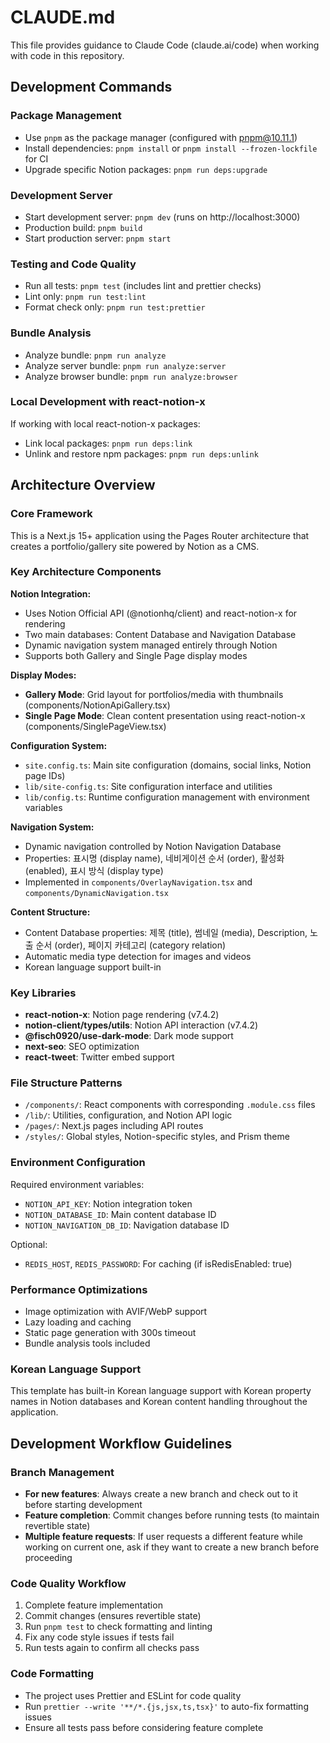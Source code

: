 # CLAUDE.md

This file provides guidance to Claude Code (claude.ai/code) when working with code in this repository.

## Development Commands

### Package Management
- Use `pnpm` as the package manager (configured with pnpm@10.11.1)
- Install dependencies: `pnpm install` or `pnpm install --frozen-lockfile` for CI
- Upgrade specific Notion packages: `pnpm run deps:upgrade`

### Development Server
- Start development server: `pnpm dev` (runs on http://localhost:3000)
- Production build: `pnpm build`
- Start production server: `pnpm start`

### Testing and Code Quality
- Run all tests: `pnpm test` (includes lint and prettier checks)
- Lint only: `pnpm run test:lint`
- Format check only: `pnpm run test:prettier`

### Bundle Analysis
- Analyze bundle: `pnpm run analyze`
- Analyze server bundle: `pnpm run analyze:server`
- Analyze browser bundle: `pnpm run analyze:browser`

### Local Development with react-notion-x
If working with local react-notion-x packages:
- Link local packages: `pnpm run deps:link`
- Unlink and restore npm packages: `pnpm run deps:unlink`

## Architecture Overview

### Core Framework
This is a Next.js 15+ application using the Pages Router architecture that creates a portfolio/gallery site powered by Notion as a CMS.

### Key Architecture Components

**Notion Integration:**
- Uses Notion Official API (@notionhq/client) and react-notion-x for rendering
- Two main databases: Content Database and Navigation Database
- Dynamic navigation system managed entirely through Notion
- Supports both Gallery and Single Page display modes

**Display Modes:**
- **Gallery Mode**: Grid layout for portfolios/media with thumbnails (components/NotionApiGallery.tsx)
- **Single Page Mode**: Clean content presentation using react-notion-x (components/SinglePageView.tsx)

**Configuration System:**
- `site.config.ts`: Main site configuration (domains, social links, Notion page IDs)
- `lib/site-config.ts`: Site configuration interface and utilities
- `lib/config.ts`: Runtime configuration management with environment variables

**Navigation System:**
- Dynamic navigation controlled by Notion Navigation Database
- Properties: 표시명 (display name), 네비게이션 순서 (order), 활성화 (enabled), 표시 방식 (display type)
- Implemented in `components/OverlayNavigation.tsx` and `components/DynamicNavigation.tsx`

**Content Structure:**
- Content Database properties: 제목 (title), 썸네일 (media), Description, 노출 순서 (order), 페이지 카테고리 (category relation)
- Automatic media type detection for images and videos
- Korean language support built-in

### Key Libraries
- **react-notion-x**: Notion page rendering (v7.4.2)
- **notion-client/types/utils**: Notion API interaction (v7.4.2)
- **@fisch0920/use-dark-mode**: Dark mode support
- **next-seo**: SEO optimization
- **react-tweet**: Twitter embed support

### File Structure Patterns
- `/components/`: React components with corresponding `.module.css` files
- `/lib/`: Utilities, configuration, and Notion API logic
- `/pages/`: Next.js pages including API routes
- `/styles/`: Global styles, Notion-specific styles, and Prism theme

### Environment Configuration
Required environment variables:
- `NOTION_API_KEY`: Notion integration token
- `NOTION_DATABASE_ID`: Main content database ID  
- `NOTION_NAVIGATION_DB_ID`: Navigation database ID

Optional:
- `REDIS_HOST`, `REDIS_PASSWORD`: For caching (if isRedisEnabled: true)

### Performance Optimizations
- Image optimization with AVIF/WebP support
- Lazy loading and caching
- Static page generation with 300s timeout
- Bundle analysis tools included

### Korean Language Support
This template has built-in Korean language support with Korean property names in Notion databases and Korean content handling throughout the application.

## Development Workflow Guidelines

### Branch Management
- **For new features**: Always create a new branch and check out to it before starting development
- **Feature completion**: Commit changes before running tests (to maintain revertible state)
- **Multiple feature requests**: If user requests a different feature while working on current one, ask if they want to create a new branch before proceeding

### Code Quality Workflow
1. Complete feature implementation
2. Commit changes (ensures revertible state)
3. Run `pnpm test` to check formatting and linting
4. Fix any code style issues if tests fail
5. Run tests again to confirm all checks pass

### Code Formatting
- The project uses Prettier and ESLint for code quality
- Run `prettier --write '**/*.{js,jsx,ts,tsx}'` to auto-fix formatting issues
- Ensure all tests pass before considering feature complete